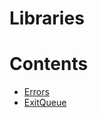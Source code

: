 # Libraries

# Contents

- [Errors](Errors.sol/library.Errors.md)
- [ExitQueue](ExitQueue.sol/library.ExitQueue.md)

